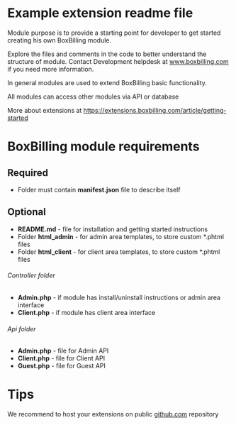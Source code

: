 # Example extension readme file

Module purpose is to provide a starting point for developer to get started
creating his own BoxBilling module.

Explore the files and comments in the code to better understand the structure
of module. Contact Development helpdesk at www.boxbilling.com if you need more
information.

In general modules are used to extend BoxBilling basic functionality.

All modules can access other modules via API or database

More about extensions at https://extensions.boxbilling.com/article/getting-started

# BoxBilling module requirements

## Required

* Folder must contain **manifest.json** file to describe itself

## Optional

* **README.md** - file for installation and getting started instructions
* Folder **html_admin**     - for admin area templates, to store custom *.phtml files
* Folder **html_client**    - for client area templates, to store custom *.phtml files
###### Controller folder
* **Admin.php** - if module has install/uninstall instructions or
  admin area interface
* **Client.php** - if module has client area interface
###### Api folder
* **Admin.php**         - file for Admin API
* **Client.php**        - file for Client API
* **Guest.php**         - file for Guest API

# Tips

We recommend to host your extensions on public [github.com](http://github.com) repository